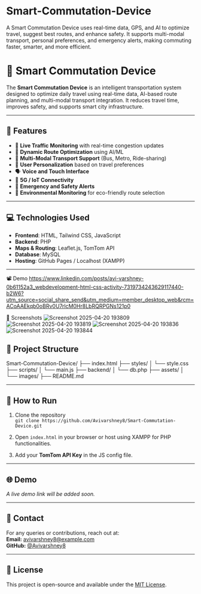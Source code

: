 # Smart-Commutation-Device
A Smart Commutation Device uses real-time data, GPS, and AI to optimize travel, suggest best routes, and enhance safety. It supports multi-modal transport, personal preferences, and emergency alerts, making commuting faster, smarter, and more efficient.
# 🚦 Smart Commutation Device

The **Smart Commutation Device** is an intelligent transportation system designed to optimize daily travel using real-time data, AI-based route planning, and multi-modal transport integration. It reduces travel time, improves safety, and supports smart city infrastructure.

---

## 📌 Features

- 📍 **Live Traffic Monitoring** with real-time congestion updates
- 🔁 **Dynamic Route Optimization** using AI/ML
- 🚉 **Multi-Modal Transport Support** (Bus, Metro, Ride-sharing)
- 🧠 **User Personalization** based on travel preferences
- 🗣️ **Voice and Touch Interface**
- 📡 **5G / IoT Connectivity**
- 🚨 **Emergency and Safety Alerts**
- 🌱 **Environmental Monitoring** for eco-friendly route selection

---

## 💻 Technologies Used

- **Frontend**: HTML, Tailwind CSS, JavaScript
- **Backend**: PHP
- **Maps & Routing**: Leaflet.js, TomTom API
- **Database**: MySQL
- **Hosting**: GitHub Pages / Localhost (XAMPP)

---
📽️ Demo
https://www.linkedin.com/posts/avi-varshney-0b61152a3_webdevelopment-html-css-activity-7319734243629117440-b2W6?utm_source=social_share_send&utm_medium=member_desktop_web&rcm=ACoAAEkqb0oBRv0U7rlcM0Hr8LbRQRPGNs121p0

📸 Screenshots
![Screenshot 2025-04-20 193809](https://github.com/user-attachments/assets/f17b2108-7d33-4a5a-9ed3-dfd304765109)
![Screenshot 2025-04-20 193819](https://github.com/user-attachments/assets/ed67cdef-56c1-4ed7-ada6-a700599bd8f9)
![Screenshot 2025-04-20 193836](https://github.com/user-attachments/assets/f9ac6227-951a-47b7-84bb-712d88e84718)
![Screenshot 2025-04-20 193844](https://github.com/user-attachments/assets/b031fbf2-bb4c-432b-8212-86430f8621d8)





## 📂 Project Structure
Smart-Commutation-Device/ ├── index.html ├── styles/ │ └── style.css ├── scripts/ │ └── main.js ├── backend/ │ └── db.php ├── assets/ │ └── images/ ├── README.md

---

## 🚀 How to Run

1. Clone the repository  
   `git clone https://github.com/Avivarshney8/Smart-Commutation-Device.git`

2. Open `index.html` in your browser or host using XAMPP for PHP functionalities.

3. Add your **TomTom API Key** in the JS config file.

---

## 🌐 Demo

_A live demo link will be added soon._

---

## 📧 Contact

For any queries or contributions, reach out at:  
**Email:** avivarshney8@example.com  
**GitHub:** [@Avivarshney8](https://github.com/Avivarshney8)

---

## 📃 License

This project is open-source and available under the [MIT License](LICENSE).
